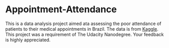 # Appointment-Attendance
This is a data analysis project aimed ata assessing the poor attendance of patients to their medical appointments in Brazil. 
The data is from [Kaggle](https://www.kaggle.com/datasets/joniarroba/noshowappointments). 
This project was a requirement of The Udacity Nanodegree. Your feedback is highly appreciated.
